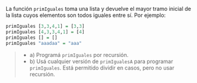 La función `primIguales` toma una lista y devuelve el mayor tramo inicial de la lista cuyos elementos son todos iguales entre sí. Por ejemplo:

```haskell
primIguales [3,3,4,1] = [3,3]
primIguales [4,3,3,4,1] = [4]
primIguales [] = []
primIguales "aaadaa" = "aaa"
```

>* a) Programá `primIguales` por recursión.
>* b) Usá cualquier versión de `primIgualesA` para programar `primIguales`. Está permitido dividir en casos, pero no usar recursión.